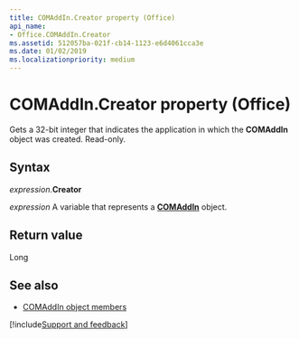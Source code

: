 ```yaml
---
title: COMAddIn.Creator property (Office)
api_name:
- Office.COMAddIn.Creator
ms.assetid: 512057ba-021f-cb14-1123-e6d4061cca3e
ms.date: 01/02/2019
ms.localizationpriority: medium
---
```



# COMAddIn.Creator property (Office)

Gets a 32-bit integer that indicates the application in which the **COMAddIn** object was created. Read-only.


## Syntax

_expression_.**Creator**

_expression_ A variable that represents a **[COMAddIn](Office.COMAddIn.md)** object.


## Return value

Long


## See also

- [COMAddIn object members](overview/Library-Reference/comaddin-members-office.md)

[!include[Support and feedback](~/includes/feedback-boilerplate.md)]